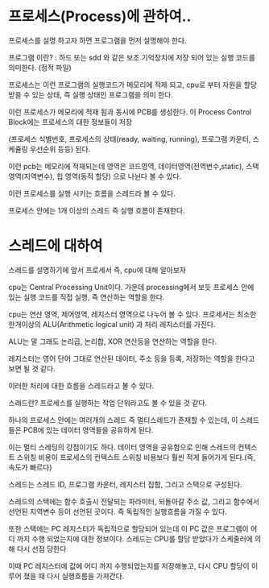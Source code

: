 # 프로세스(Process)에 관하여..

프로세스를 설명 하고자 하면 프로그램을 먼저 설명해야 한다.

프로그램 이란? : 하드 또는 sdd 와 같은 보조 기억장치에 저장 되어 있는 실행 코드를 의미한다. (정적 파일)

프로세스는 이런 프로그램의 실행코드가 메모리에 적제 되고, cpu로 부터 자원을 할당 받을 수 있는 상태, 즉 실행 상태인 프로그램을 의미 한다.

이런 프로세스가 메모리에 적재 됨과 동시에 PCB를 생성한다. 이 Process Control Block에는 프로세스의 대한 정보들이 저장 

(프로세스 식별번호, 프로세스의 상태(ready, waiting, running), 프로그램 카운터, 스케쥴링 우선순위 등등) 된다.

이런 pcb는 메모리에 적재되는데 영역은 코드영역, 데이터영역(전역변수,static), 스택영역(지역변수), 힙 영역(동적 할당) 으로 나뉜다 볼 수 있다.

이런 프로세스를 실행 시키는 흐름을 스레드라 볼 수 있다.

프로세스 안에는 1개 이상의 스레드 즉 실행 흐름이 존재한다.

# 스레드에 대하여

스레드를 설명하기에 앞서 프로세서 즉, cpu에 대해 알아보자

cpu는 Central Processing Unit이다. 가운데 processing에서 보듯 프로세스 안에 있는 실행 코드를 직접 실행, 즉 연산하는 역할을 한다.

cpu는 연산 영역, 제어영역, 레지스터 영역으로 나누어 볼 수 있다. 프로세서는 최소한 한개이상의 ALU(Arithmetic logical unit) 과 처리 레지스터를 가진다.

ALU는 말 그래도 논리곱, 논리합, XOR 연산등을 연산하는 역할을 한다.

레지스터는 영어 단어 그대로 연산된 데이터, 주소 등을 등록, 저장하는 역할을 한다고 보면 될 것 같다.

이러한 처리에 대한 흐름을 스레드라고 볼 수 있다.

스래드란? 프로세스를 실행하는 작업 단위라고도 볼 수 있을 것 같다.

하나의 프로세스 안에는 여러개의 스레드 즉 멀티스레드가 존재할 수 있는데, 이 스레드들은 PCB에 있는 데이터 영역들을 공유하게 된다.

이는 멀티 스레딩의 강점이기도 하다. 데이터 영역을 공유함으로 인해 스레드의 컨텍스트 스위칭 비용이 프로세스의 컨텍스트 스위칭 비용보다 훨씬 적게 들어가게 된다.(즉, 속도가 빠르다)

스레드는 스레드 ID, 프로그램 카운터, 레지스터 집합, 그리고 스택으로 구성된다.

스레드의 스택에는 함수 호출시 전달되는 파라미터, 되돌아갈 주소 값, 그리고 함수에서 선언된 지역변수 등이 선언된 곳이다. 즉 독립적인 실행흐름을 가질 수 있다.

또한 스택에는 PC 레지스터가 독립적으로 할당되어 있는데 이 PC 값은 프로그램이 어디 까지 수행 되었는지에 대한 정보이다. 스레드는 CPU를 할당 받았다가 스케줄러에 의해 다시 선점 당한다

이때 PC 레지스터에 값에 어디 까지 수행되었는지를 저장해놓고, 다시 CPU 할당이 이루어 졌을 때 다시 실행흐름을 가져간다.


